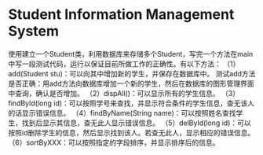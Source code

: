# Student Information Management System
使用建立一个Student类，利用数据库来存储多个Student，写完一个方法在main中写一段测试代码，运行以保证目前所做工作的正确性。有以下方法：
    （1）add(Student stu)：可以向其中增加新的学生，并保存在数据库中。
     测试add方法是否正确：用add方法向数据库增加一个新的学生，然后在数据库的图形管理界面中查询，确认是否增加。
    （2）dispAll()：可以显示所有的学生信息。
    （3）findById(long id)：可以按照学号来查找，并显示符合条件的学生信息，查无该人的话显示错误信息。
    （4）findByName(String name)：可以按照姓名查找学生，找到后显示其信息，查无此人显示错误信息。
    （5）delById(long id)：可以按照id删除学生的信息，然后显示找到该人。若查无此人，显示相应的错误信息。    
    （6）sortByXXX：可以按照指定的字段排序，并显示排序后的信息。

